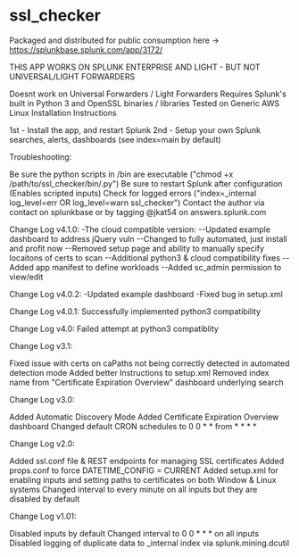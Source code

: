 # ssl_checker
Packaged and distributed for public consumption here -> https://splunkbase.splunk.com/app/3172/


THIS APP WORKS ON SPLUNK ENTERPRISE AND LIGHT - BUT NOT UNIVERSAL/LIGHT FORWARDERS

Doesnt work on Universal Forwarders / Light Forwarders
Requires Splunk's built in Python 3 and OpenSSL binaries / libraries
Tested on Generic AWS Linux
Installation Instructions

1st - Install the app, and restart Splunk
2nd - Setup your own Splunk searches, alerts, dashboards (see index=main by default)

Troubleshooting:

Be sure the python scripts in /bin are executable ("chmod +x /path/to/ssl_checker/bin/.py")
Be sure to restart Splunk after configuration (Enables scripted inputs)
Check for logged errors ("index=_internal log_level=err OR log_level=warn ssl_checker")
Contact the author via contact on splunkbase or by tagging @jkat54 on answers.splunk.com

Change Log v4.1.0:
-The cloud compatible version:
--Updated example dashboard to address jQuery vuln
--Changed to fully automated, just install and profit now
--Removed setup page and ability to manually specify locaitons of certs to scan
--Additional python3 & cloud compatibility fixes
--Added app manifest to define workloads
--Added sc_admin permission to view/edit

Change Log v4.0.2:
-Updated example dashboard
-Fixed bug in setup.xml

Change Log v4.0.1:
Successfully implemented python3 compatibility

Change Log v4.0:
Failed attempt at python3 compatiblity


Change Log v3.1:

Fixed issue with certs on caPaths not being correctly detected in automated detection mode
Added better Instructions to setup.xml
Removed index name from "Certificate Expiration Overview" dashboard underlying search

Change Log v3.0:

Added Automatic Discovery Mode
Added Certificate Expiration Overview dashboard
Changed default CRON schedules to 0 0 * * from * * * *

Change Log v2.0:

Added ssl.conf file & REST endpoints for managing SSL certificates
Added props.conf to force DATETIME_CONFIG = CURRENT
Added setup.xml for enabling inputs and setting paths to certificates on both Window & Linux systems
Changed interval to every minute on all inputs but they are disabled by default

Change Log v1.01:

Disabled inputs by default
Changed interval to 0 0 * * * on all inputs
Disabled logging of duplicate data to _internal index via splunk.mining.dcutil
